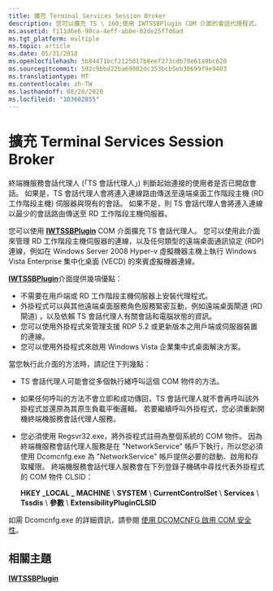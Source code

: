 ```yaml
---
title: 擴充 Terminal Services Session Broker
description: 您可以擴充 TS \ 160;使用 IWTSSBPlugin COM 介面的會話代理程式。
ms.assetid: f111d6e6-90ca-4eff-ab0e-02de25f7d6ad
ms.tgt_platform: multiple
ms.topic: article
ms.date: 05/31/2018
ms.openlocfilehash: 5b84471bcf2125017b8eef273cdb78e61a9bc620
ms.sourcegitcommit: 592c9bbd22ba69802dc353bcb5eb30699f9e9403
ms.translationtype: MT
ms.contentlocale: zh-TW
ms.lasthandoff: 08/20/2020
ms.locfileid: "103682855"
---
```

# <a name="extending-terminal-services-session-broker"></a>擴充 Terminal Services Session Broker

終端機服務會話代理人 (「TS 會話代理人」) 判斷起始連接的使用者是否已開啟會話。 如果是，TS 會話代理人會將連入連線路由傳送至遠端桌面工作階段主機 (RD 工作階段主機) 伺服器與現有的會話。 如果不是，則 TS 會話代理人會將連入連線以最少的會話路由傳送至 RD 工作階段主機伺服器。

您可以使用 [**IWTSSBPlugin**](/windows/desktop/api/Tssbx/nn-tssbx-iwtssbplugin) COM 介面擴充 TS 會話代理人。 您可以使用此介面來管理 RD 工作階段主機伺服器的連線，以及任何類型的遠端桌面通訊協定 (RDP) 連線，例如在 Windows Server 2008 Hyper-v 虛擬機器主機上執行 Windows Vista Enterprise 集中化桌面 (VECD) 的來賓虛擬機器連線。

[**IWTSSBPlugin**](/windows/desktop/api/Tssbx/nn-tssbx-iwtssbplugin)介面提供幾項優點：

-   不需要在用戶端或 RD 工作階段主機伺服器上安裝代理程式。
-   外掛程式可以與其他遠端桌面服務角色服務緊密互動，例如遠端桌面閘道 (RD 閘道) ，以及依賴 TS 會話代理人有關會話和電腦狀態的資訊。
-   您可以使用外掛程式來管理支援 RDP 5.2 或更新版本之用戶端或伺服器裝置的連線。
-   您可以使用外掛程式來啟用 Windows Vista 企業集中式桌面解決方案。

當您執行此介面的方法時，請記住下列幾點：

-   TS 會話代理人可能會從多個執行緒呼叫這個 COM 物件的方法。
-   如果任何呼叫的方法不會立即和成功傳回，TS 會話代理人就不會再呼叫該外掛程式並還原為其原生負載平衡邏輯。 若要繼續呼叫外掛程式，您必須重新開機終端機服務會話代理人服務。
-   您必須使用 Regsvr32.exe，將外掛程式註冊為整個系統的 COM 物件。 因為終端機服務會話代理人服務是在 "NetworkService" 帳戶下執行，所以您必須使用 Dcomcnfg.exe 為 "NetworkService" 帳戶提供必要的啟動、啟用和存取權限。 終端機服務會話代理人服務會在下列登錄子機碼中尋找代表外掛程式的 COM 物件 CLSID：

    **HKEY \_LOCAL \_ MACHINE** \\ **SYSTEM** \\ **CurrentControlSet** \\ **Services** \\ **Tssdis** \\ **參數** \\ **ExtensibilityPluginCLSID**

如需 Dcomcnfg.exe 的詳細資訊，請參閱 [使用 DCOMCNFG 啟用 COM 安全性](/windows/desktop/com/enabling-com-security-using-dcomcnfg)。

## <a name="related-topics"></a>相關主題

<dl> <dt>

[**IWTSSBPlugin**](/windows/desktop/api/Tssbx/nn-tssbx-iwtssbplugin)
</dt> </dl>

 

 